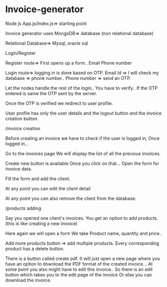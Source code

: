 # Invoice-generator



Node js
App.js/Index.js=> starting point

Invoice generator uses
MongoDB=> database (non relational database)


Relational Database=> Mysql, oracle sql



Login/Register


Register route=> First opens up a form..
Email
Phone number

Login route=> logging in is done based on OTP.
Email Id => 
I will check my database => phone number..
Phone number => send an OTP.

Let the nodes handle the rest of the login..
You have to verify.. If the OTP entered is same the OTP sent by the server.

Once the OTP is verified we redirect to user profile.

User profile has only the user details and the logout button and the invoice creation button.






/invoice creation

Before creating an invoice we have to check if the user is logged in, 
Once logged in...

Go to the invoices page
We will display the list of all the previous invoices.

Create new button is available
Once you click on that...
Open the form for invoice data.

Fill the form and add the client.

At any point you can edit the client detail

At any point you can also remove the client from the database.




/products adding

Say you opened one client's invoices.
You get an option to add products.(this is like creating a new invoice)

Here again we will open a form
We take 
Product name, quantity and price..

Add more products button => add multiple products.
Every corresponding product has a delete button.

There is a button called create pdf.
It will just open a new page where you have an option to download the PDF format of the created invoice...
At some point you also might have to edit this invoice..
So there is an edit button which takes you to the edit page of the invoice
Or else you can download the invoice.












